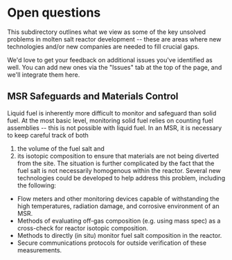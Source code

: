 # Open questions

This subdirectory outlines what we view as some of the key unsolved problems in molten salt reactor development -- these are areas where new technologies and/or new companies are needed to fill crucial gaps. 

We'd love to get your feedback on additional issues you've identified as well. You can add new ones via the "Issues" tab at the top of the page, and we'll integrate them here. 

## MSR Safeguards and Materials Control

Liquid fuel is inherently more difficult to monitor and safeguard than solid fuel. At the most basic level, monitoring solid fuel relies on counting fuel assemblies -- this is not possible with liquid fuel. In an MSR, it is necessary to keep careful track of both
1. the volume of the fuel salt and
1. its isotopic composition 
to ensure that materials are not being diverted from the site. The situation is further complicated by the fact that the fuel salt is not necessarily homogenous within the reactor. Several new technologies could be developed to help address this problem, including the following: 
* Flow meters and other monitoring devices capable of withstanding the high temperatures, radiation damage, and corrosive environment of an MSR. 
* Methods of evaluating off-gas composition (e.g. using mass spec) as a cross-check for reactor isotopic composition. 
* Methods to directly (in situ) monitor fuel salt composition in the reactor. 
* Secure communications protocols for outside verification of these measurements. 
